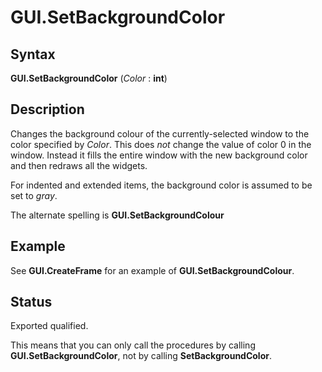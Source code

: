 
# GUI.SetBackgroundColor

## Syntax
**GUI.SetBackgroundColor** (_Color_ : **int**)

## Description
Changes the background colour of the currently-selected window to the color specified by _Color_. This does _not_ change the value of color 0 in the window. Instead it fills the entire window with the new background color and then redraws all the widgets.

For indented and extended items, the background color is assumed to be set to _gray_.

The alternate spelling is **GUI.SetBackgroundColour**


## Example
See **GUI.CreateFrame** for an example of **GUI.SetBackgroundColour**.


## Status
Exported qualified.

This means that you can only call the procedures by calling **GUI.SetBackgroundColor**, not by calling **SetBackgroundColor**.

